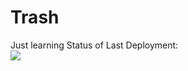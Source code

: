 # Trash
Just learning
Status of Last Deployment:<br>
<img src="https://github.com/TolSahakyan777/Trash/workflows/My-Basics/badge.svg?branch=main"><br>
